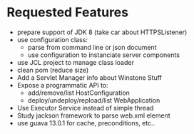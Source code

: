# Requested Features #

  * prepare support of JDK 8 (take car about HTTPSListener)
  * use configuration class:
    * parse from command line or json document
    * use configuration to instanciate server components
  * use JCL project to manage class loader
  * clean pom (reduce size)
  * Add a Servlet Manager info about Winstone Stuff
  * Expose a programmatic API to:
    * add/remove/list HostConfiguration
    * deploy/undeploy/repload/list WebApplication
  * Use Executor Service instead of simple thread
  * Study jackson framework to parse web.xml element
  * use guava 13.0.1 for cache, preconditions, etc..
